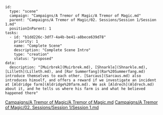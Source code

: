 
```RpgManager4
id: 
  type: "scene"
  campaign: "Campaigns/A Tremor of Magic/A Tremor of Magic.md"
  parent: "Campaigns/A Tremor of Magic/02. Sessions/Session 1/Session 1.md"
  positionInParent: 1
tasks: 
  - id: "b1dd226c-3df7-4a4b-be41-a8bece639d78"
    priority: 1
    name: "Complete Scene"
    description: "Complete Scene Intro"
    type: "creation"
    status: "proposed"
data: 
  description: "[Muirbrek](Muirbrek.md), [Shnarkle](Shnarkle.md), [Lilleth](Lilleth.md), and [Rar Summerfang](Rar%20Summerfang.md) introduce themselves to each other. [Sarcaus](Sarcaus.md) also introduces himself, and offers a reward if we investigate an incident at [Aldridge farm](Aldridge%20farm.md). We ask [Aldrech](Aldrech.md) about it, and he tells us where his farm is and what he believed happened there"
```

[Campaigns/A Tremor of Magic/A Tremor of Magic.md](Campaigns/A%20Tremor%20of%20Magic/A%20Tremor%20of%20Magic.md)
[Campaigns/A Tremor of Magic/02. Sessions/Session 1/Session 1.md](Campaigns/A%20Tremor%20of%20Magic/02.%20Sessions/Session%201/Session%201.md)